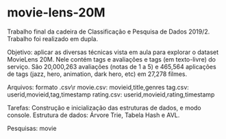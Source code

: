 # movie-lens-20M
Trabalho final da cadeira de Classificação e Pesquisa de Dados 2019/2. Trabalho foi
realizado em dupla.

Objetivo: aplicar as diversas técnicas vista em aula para explorar o dataset MovieLens 20M.
Nele contém tags e avaliações e tags (em texto-livre) do serviço. São 20,000,263 avaliações
(notas de 1 a 5) e 465,564 aplicações de tags (jazz, hero, animation, dark hero, etc) em
27,278 filmes.

Arquivos: formato .csv\r
movie.csv: movieid,title,genres
tag.csv: userid,movieid,tag,timestamp
rating.csv: userid,movieid,rating,timestamp

Tarefas: Construção e inicialização das estruturas de dados, e modo console.
Estrutura de dados: Árvore Trie, Tabela Hash e AVL.

Pesquisas:
movie <title or prefix>: retorna a lista de filmes com esse prefixo e para cada filme o
genero, avaliaçaão média e número de avaliações. 
(implementada somente para confirmar se o filme esta no dataset, sem pesquisa).

user <useID>: retorna a lista de filmes avaliações pelo usuários e para cada filme mostrar a nota dada pelo usuário, a média global e a contagem de avaliações.

top<N> '<genre>' - retorna os N filmes com melhores notas de um dado gênero com no mínimo 1000 avaliações.

tags <list of tags> - retorna para cada lista de tags dada, a pesquisa deve apresentar a lista de filmes que estão associados a essas tags.
ex: tags 'hero' 'marvel'

(erro: filmes com diferentes tags sao retornados da pesquisa)
